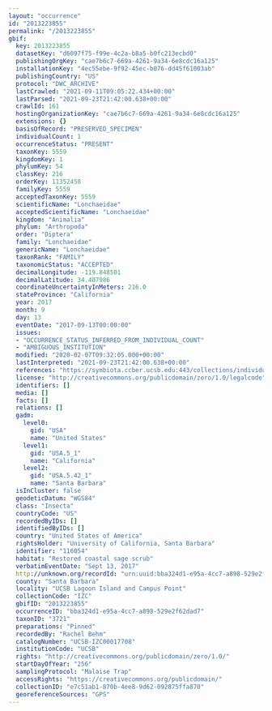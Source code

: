 ```yaml
---
layout: "occurrence"
id: "2013223855"
permalink: "/2013223855"
gbif:
  key: 2013223855
  datasetKey: "d6097f75-f99e-4c2a-b8a5-b0fc213ecbd0"
  publishingOrgKey: "cae7b6c7-669a-4261-9a34-6e8cdc16a125"
  installationKey: "4ec55ebe-9f92-45ec-b076-dd45f61003ab"
  publishingCountry: "US"
  protocol: "DWC_ARCHIVE"
  lastCrawled: "2021-09-11T09:05:22.434+00:00"
  lastParsed: "2021-09-23T21:42:00.638+00:00"
  crawlId: 161
  hostingOrganizationKey: "cae7b6c7-669a-4261-9a34-6e8cdc16a125"
  extensions: {}
  basisOfRecord: "PRESERVED_SPECIMEN"
  individualCount: 1
  occurrenceStatus: "PRESENT"
  taxonKey: 5559
  kingdomKey: 1
  phylumKey: 54
  classKey: 216
  orderKey: 11352458
  familyKey: 5559
  acceptedTaxonKey: 5559
  scientificName: "Lonchaeidae"
  acceptedScientificName: "Lonchaeidae"
  kingdom: "Animalia"
  phylum: "Arthropoda"
  order: "Diptera"
  family: "Lonchaeidae"
  genericName: "Lonchaeidae"
  taxonRank: "FAMILY"
  taxonomicStatus: "ACCEPTED"
  decimalLongitude: -119.848501
  decimalLatitude: 34.407986
  coordinateUncertaintyInMeters: 216.0
  stateProvince: "California"
  year: 2017
  month: 9
  day: 13
  eventDate: "2017-09-13T00:00:00"
  issues:
  - "OCCURRENCE_STATUS_INFERRED_FROM_INDIVIDUAL_COUNT"
  - "AMBIGUOUS_INSTITUTION"
  modified: "2020-02-07T09:32:05.000+00:00"
  lastInterpreted: "2021-09-23T21:42:00.638+00:00"
  references: "https://symbiota.ccber.ucsb.edu:443/collections/individual/index.php?occid=116054"
  license: "http://creativecommons.org/publicdomain/zero/1.0/legalcode"
  identifiers: []
  media: []
  facts: []
  relations: []
  gadm:
    level0:
      gid: "USA"
      name: "United States"
    level1:
      gid: "USA.5_1"
      name: "California"
    level2:
      gid: "USA.5.42_1"
      name: "Santa Barbara"
  isInCluster: false
  geodeticDatum: "WGS84"
  class: "Insecta"
  countryCode: "US"
  recordedByIDs: []
  identifiedByIDs: []
  country: "United States of America"
  rightsHolder: "University of California, Santa Barbara"
  identifier: "116054"
  habitat: "Restored coastal sage scrub"
  verbatimEventDate: "Sept 13, 2017"
  http://unknown.org/recordId: "urn:uuid:bba324d1-e95a-4cc7-a898-529e2f62dad7"
  county: "Santa Barbara"
  locality: "UCSB Lagoon Island and Campus Point"
  collectionCode: "IZC"
  gbifID: "2013223855"
  occurrenceID: "bba324d1-e95a-4cc7-a898-529e2f62dad7"
  taxonID: "3721"
  preparations: "Pinned"
  recordedBy: "Rachel Behm"
  catalogNumber: "UCSB-IZC00017708"
  institutionCode: "UCSB"
  rights: "http://creativecommons.org/publicdomain/zero/1.0/"
  startDayOfYear: "256"
  samplingProtocol: "Malaise Trap"
  accessRights: "https://creativecommons.org/publicdomain/"
  collectionID: "e7c51ab1-870b-4ee8-9d62-092875ffa870"
  georeferenceSources: "GPS"
---
```

